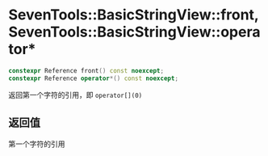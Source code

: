 # SevenTools::BasicStringView::front, SevenTools::BasicStringView::operator\*

```cpp
constexpr Reference front() const noexcept;
constexpr Reference operator*() const noexcept;
```

返回第一个字符的引用，即 `operator[](0)`

## 返回值

第一个字符的引用